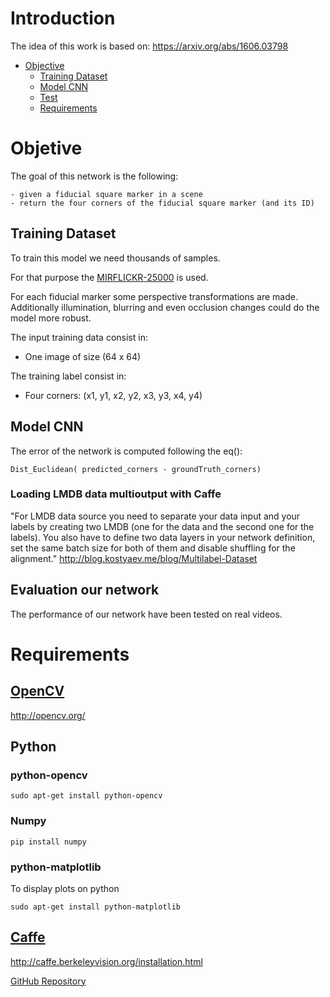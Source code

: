 # Introduction

The idea of this work is based on: https://arxiv.org/abs/1606.03798

- [Objective](#objetive)
  - [Training Dataset](#training-dataset)
  - [Model CNN](#model-cnn)
  - [Test](#Test)
  - [Requirements](#requirements)


# Objetive

The goal of this network is the following:

	- given a fiducial square marker in a scene
	- return the four corners of the fiducial square marker (and its ID)

## Training Dataset

To train this model we need thousands of samples.

For that purpose the [MIRFLICKR-25000](http://press.liacs.nl/mirflickr/mirdownload.html) is used. 

For each fiducial marker some perspective transformations are made.
Additionally illumination, blurring and even occlusion changes could do the model more robust.

The input training data consist in:
- One image of size (64 x 64)

The training label consist in:
- Four corners: (x1, y1, x2, y2, x3, y3, x4, y4)


## Model CNN


The error of the network is computed following the eq():

	Dist_Euclidean( predicted_corners - groundTruth_corners)



### Loading LMDB data multioutput with Caffe

"For LMDB data source you need to separate your data input and your labels by creating two LMDB (one for the data and the second one for the labels). You also have to define two data layers in your network definition, set the same batch size for both of them and disable shuffling for the alignment."
http://blog.kostyaev.me/blog/Multilabel-Dataset

## Evaluation our network

The performance of our network have been tested on real videos.


# Requirements

## [OpenCV](https://github.com/opencv/opencv)
http://opencv.org/

## Python
### python-opencv

```
sudo apt-get install python-opencv
```
### Numpy
```
pip install numpy
```
### python-matplotlib
To display plots on python

```
sudo apt-get install python-matplotlib
```

## [Caffe](http://caffe.berkeleyvision.org/)

http://caffe.berkeleyvision.org/installation.html

[GitHub Repository](https://github.com/BVLC/caffe)